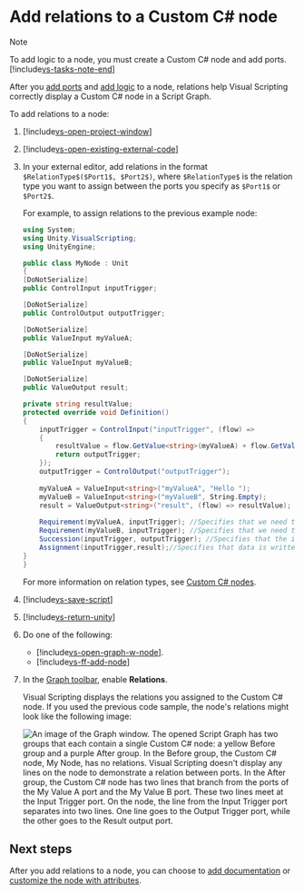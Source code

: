 # Add relations to a Custom C# node

> [!NOTE]
> To add logic to a node, you must create a Custom C# node and add ports. [!include[vs-tasks-note-end](./snippets/custom-c-nodes/vs-tasks-note-end.md)]

After you [add ports](vs-create-custom-node-add-ports.md) and [add logic](vs-create-custom-node-add-logic.md) to a node, relations help Visual Scripting correctly display a Custom C# node in a Script Graph. 

To add relations to a node: 

1. [!include[vs-open-project-window](./snippets/vs-open-project-window.md)]

2. [!include[vs-open-existing-external-code](./snippets/vs-open-existing-external-code.md)]

3. In your external editor, add relations in the format `$RelationType$($Port1$, $Port2$)`, where `$RelationType$` is the relation type you want to assign between the ports you specify as `$Port1$` or `$Port2$`. 

    For example, to assign relations to the previous example node: 

    ```C#
    using System;
    using Unity.VisualScripting;
    using UnityEngine;

    public class MyNode : Unit
    {
    [DoNotSerialize]
    public ControlInput inputTrigger;

    [DoNotSerialize]
    public ControlOutput outputTrigger;

    [DoNotSerialize]
    public ValueInput myValueA;

    [DoNotSerialize]
    public ValueInput myValueB;

    [DoNotSerialize]
    public ValueOutput result;

    private string resultValue;
    protected override void Definition()
    {
        inputTrigger = ControlInput("inputTrigger", (flow) =>
        {
            resultValue = flow.GetValue<string>(myValueA) + flow.GetValue<string>(myValueB) + "!!!";
            return outputTrigger;
        });
        outputTrigger = ControlOutput("outputTrigger");
        
        myValueA = ValueInput<string>("myValueA", "Hello ");
        myValueB = ValueInput<string>("myValueB", String.Empty);
        result = ValueOutput<string>("result", (flow) => resultValue);
        
        Requirement(myValueA, inputTrigger); //Specifies that we need the myValueA value to be set before the node can run.
        Requirement(myValueB, inputTrigger); //Specifies that we need the myValueB value to be set before the node can run.
        Succession(inputTrigger, outputTrigger); //Specifies that the input trigger port's input exits at the output trigger port. Not setting your succession also dims connected nodes, but the execution still completes.
        Assignment(inputTrigger,result);//Specifies that data is written to the result string output when the inputTrigger is triggered.
    }
    }

    ```

    For more information on relation types, see [Custom C# nodes](vs-create-custom-node.md#relation-types).

4. [!include[vs-save-script](./snippets/vs-save-script.md)]

1. [!include[vs-return-unity](./snippets/vs-return-unity.md)]

5. Do one of the following: 

    - [!include[vs-open-graph-w-node](./snippets/custom-c-nodes/vs-open-graph-w-node.md)].
    - [!include[vs-ff-add-node](./snippets/custom-c-nodes/vs-ff-add-node.md)]

6. In the [Graph toolbar](vs-interface-overview.md#the-graph-toolbar), enable **Relations**. 

    Visual Scripting displays the relations you assigned to the Custom C# node. If you used the previous code sample, the node's relations might look like the following image: 

    ![An image of the Graph window. The opened Script Graph has two groups that each contain a single Custom C# node: a yellow Before group and a purple After group. In the Before group, the Custom C# node, My Node, has no relations. Visual Scripting doesn't display any lines on the node to demonstrate a relation between ports. In the After group, the Custom C# node has two lines that branch from the ports of the My Value A port and the My Value B port. These two lines meet at the Input Trigger port. On the node, the line from the Input Trigger port separates into two lines. One line goes to the Output Trigger port, while the other goes to the Result output port.](images/vs-my-node-custom-node-relations.png)

## Next steps 

After you add relations to a node, you can choose to [add documentation](vs-create-custom-node-add-docs.md) or [customize the node with attributes](vs-create-custom-node-attributes-reference.md).
